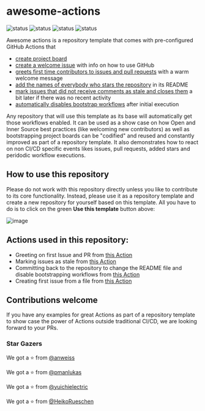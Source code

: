 # awesome-actions

![status](https://github.com/octodemo/awesome-actions/workflows/Bootstrap%20Repository/badge.svg)
![status](https://github.com/octodemo/awesome-actions/workflows/Add%20Stars/badge.svg)
![status](https://github.com/octodemo/awesome-actions/workflows/Greetings/badge.svg)
![status](https://github.com/octodemo/awesome-actions/workflows/Close%20stale%20issues/badge.svg)

Awesome actions is a repository template that comes with pre-configured GitHub Actions that
* [create project board](https://github.com/octodemo/awesome-actions/blob/4c2a1f1833790fe4f9a5a97c6002798eb341f9cc/.github/workflows/bootstrap.yml#L19-L22)
* [create a welcome issue](https://github.com/octodemo/awesome-actions/blob/4c2a1f1833790fe4f9a5a97c6002798eb341f9cc/.github/workflows/bootstrap.yml#L11-L17) with info on how to use GitHub
* [greets first time contributors to issues and pull requests](https://github.com/octodemo/awesome-actions/blob/4c2a1f1833790fe4f9a5a97c6002798eb341f9cc/.github/workflows/greetings.yml#L9-L20) with a warm welcome message
* [add the names of everybody who stars the repository](https://github.com/octodemo/awesome-actions/blob/4c2a1f1833790fe4f9a5a97c6002798eb341f9cc/.github/workflows/add-stars.yml#L9-L17) in its README
* [mark issues that did not receive comments as stale and closes them](https://github.com/octodemo/awesome-actions/blob/4c2a1f1833790fe4f9a5a97c6002798eb341f9cc/.github/workflows/add-stars.yml#L9-L17) a bit later if there was no recent activity
* [automatically disables bootstrap workflows](https://github.com/octodemo/awesome-actions/blob/4c2a1f1833790fe4f9a5a97c6002798eb341f9cc/.github/workflows/add-stars.yml#L9-L17) after initial execution

Any repository that will use this template as its base will automatically get those workflows enabled. It can be used as a show case on how Open and Inner Source best practices (like welcoming new contributors) as well as bootstrapping project boards can be "codified" and reused and constantly improved as part of a repository template. It also demonstrates how to react on non CI/CD specific events likes issues, pull requests, added stars and peridodic workflow executions.

## How to use this repository

Please do not work with this repository directly unless you like to contribute to its core functionality. Instead, please use it as a repository template and create a new repository for yourself based on this template. All you have to do is to click on the green __Use this template__ button above:

![image](https://user-images.githubusercontent.com/1872314/64283899-a8f1c780-cf58-11e9-8998-55872ef55784.png)


## Actions used in this repository:

- Greeting on first Issue and PR from [this Action](https://github.com/actions/first-interaction)
- Marking issues as stale from [this Action](https://github.com/actions/stale)
- Committing back to the repository to change the README file and disable bootstrapping workflows from [this Action](https://github.com/elstudio/actions-js-build/tree/master/commit)
- Creating first issue from a file from [this Action](https://github.com/peter-evans/create-issue-from-file)

## Contributions welcome

If you have any examples for great Actions as part of a repository template to show case the power of Actions outside traditional CI/CD, we are looking forward to your PRs.

### Star Gazers

We got a :star: from [@anweiss](https://github.com/anweiss)

We got a :star: from [@pmanlukas](https://github.com/pmanlukas)

We got a :star: from [@yuichielectric](https://github.com/yuichielectric)

We got a :star: from [@HeikoRueschen](https://github.com/HeikoRueschen)
